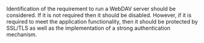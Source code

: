 Identification of the requirement to run a WebDAV server should be
considered. If it is not required then it should be disabled. However,
if it is required to meet the application functionality, then it
should be protected by SSL/TLS as well as the implementation of a
strong authentication mechanism.